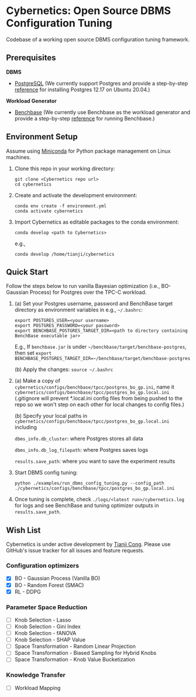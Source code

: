 # Cybernetics: Open Source DBMS Configuration Tuning
Codebase of a working open source DBMS configuration tuning framework.


## Prerequisites

**DBMS**
- [PostgreSQL](https://www.postgresql.org) (We currently support Postgres and provide a step-by-step [reference](https://docs.google.com/document/d/1iv6B1bXawyx3K6kLBbUva91FEXKE1wns_kPd-UoUumM/edit?usp=sharing) for installing Postgres 12.17 on Ubuntu 20.04.)

**Workload Generator**
- [Benchbase](https://github.com/cmu-db/benchbase) (We currently use Benchbase as the workload generator and provide a step-by-step [reference](https://docs.google.com/document/d/1EbcwEMBdeWTmHDuWXW3lC8Pggbj3A8e-EJBlwN2VEzY/edit?usp=sharing) for running Benchbase.)


## Environment Setup
Assume using [Miniconda](https://docs.conda.io/projects/miniconda/en/latest/) for Python package management on Linux machines.

1. Clone this repo in your working directory:

    ```
    git clone <Cybernetics repo url>
    cd cybernetics
    ```

2. Create and activate the development environment:

    ```
    conda env create -f environment.yml
    conda activate cybernetics
    ```

3. Import Cybernetics as editable packages to the conda environment:

    ```
    conda develop <path to Cybernetics>
    ```
    e.g.,
    ```
    conda develop /home/tianji/cybernetics
    ```


## Quick Start
Follow the steps below to run vanilla Bayesian optimization (i.e., BO-Gaussian Process) for Postgres over the TPC-C workload.

1. (a) Set your Postgres username, password and BenchBase target directory as environment variables in e.g., ```~/.bashrc```:

    ```
    export POSTGRES_USER=<your username>
    export POSTGRES_PASSWORD=<your password>
    export BENCHBASE_POSTGRES_TARGET_DIR=<path to directory containing BenchBase executable jar>
    ```

    E.g., If `benchbase.jar` is under `~/benchbase/target/benchbase-postgres`, then set ```export BENCHBASE_POSTGRES_TARGET_DIR=~/benchbase/target/benchbase-postgres```

   (b) Apply the changes: ```source ~/.bashrc```

2. (a) Make a copy of ```cybernetics/configs/benchbase/tpcc/postgres_bo_gp.ini```, name it ```cybernetics/configs/benchbase/tpcc/postgres_bo_gp.local.ini``` (.gitignore will prevent *.local.ini config files from being pushed to the repo so we won't step on each other for local changes to config files.)

   (b) Specify your local paths in ```cybernetics/configs/benchbase/tpcc/postgres_bo_gp.local.ini``` including

    ```dbms_info.db_cluster```: where Postgres stores all data
    
    ```dbms_info.db_log_filepath```: where Postgres saves logs

    ```results.save_path```: where you want to save the experiment results

    [comment]: <CREATE DATABASE benchbase_tpcc OWNER postgres;>
    [comment]: <db_name=benchbase> 

3. Start DBMS config tuning:

   ```
   python ./examples/run_dbms_config_tuning.py --config_path ./cybernetics/configs/benchbase/tpcc/postgres_bo_gp.local.ini
   ```

4. Once tuning is complete, check ```./logs/<latest run>/cybernetics.log``` for logs and see BenchBase and tuning optimizer outputs in ```results.save_path```.

## Wish List
Cybernetics is under active development by [Tianji Cong](https://superctj.github.io). Please use GitHub's issue tracker for all issues and feature requests.

### Configuration optimizers
- [x] BO - Gaussian Process (Vanilla BO)
- [x] BO - Random Forest (SMAC)
- [x] RL - DDPG

### Parameter Space Reduction
- [ ] Knob Selection - Lasso
- [ ] Knob Selection - Gini Index
- [ ] Knob Selection - fANOVA
- [ ] Knob Selection - SHAP Value
- [ ] Space Transformation - Random Linear Projection
- [ ] Space Transformation - Biased Sampling for Hybrid Knobs
- [ ] Space Transformation - Knob Value Bucketization

### Knowledge Transfer
- [ ] Workload Mapping
